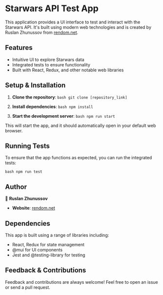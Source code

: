 # Starwars API Test App

This application provides a UI interface to test and interact with the Starwars API. It's built using modern web technologies and is created by Ruslan Zhunussov from [rendom.net](http://rendom.net).

## Features

- Intuitive UI to explore Starwars data
- Integrated tests to ensure functionality
- Built with React, Redux, and other notable web libraries

## Setup & Installation

1. **Clone the repository**:
   `bash
git clone [repository_link]
`

2. **Install dependencies**:
   `bash
npm install
`

3. **Start the development server**:
   `bash
npm run start
`

This will start the app, and it should automatically open in your default web browser.

## Running Tests

To ensure that the app functions as expected, you can run the integrated tests:

`bash
npm run test
`

## Author

👤 **Ruslan Zhunussov**

- **Website**: [rendom.net](http://rendom.net)

## Dependencies

This app is built using a range of libraries including:

- React, Redux for state management
- @mui for UI components
- Jest and @testing-library for testing

## Feedback & Contributions

Feedback and contributions are always welcome! Feel free to open an issue or send a pull request.
